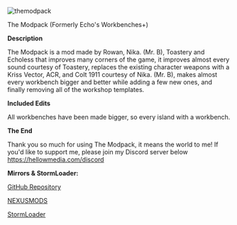 ![themodpack](https://github.com/echoless3484/TheModpack/assets/109392419/19e44af6-8861-417a-8025-8237390ea6eb)

The Modpack (Formerly Echo's Workbenches+)


**Description**

The Modpack is a mod made by Rowan, Nika. (Mr. B), Toastery and Echoless that improves many corners of the game, it improves almost every sound courtesy of Toastery, replaces the existing character weapons with a Kriss Vector, ACR, and Colt 1911 courtesy of Nika. (Mr. B), makes almost every workbench bigger and better while adding a few new ones, and finally removing all of the workshop templates.


**Included Edits**

All workbenches have been made bigger, so every island with a workbench.


**The End**

Thank you so much for using The Modpack, it means the world to me! If you'd like to support me, please join my Discord server below
https://hellowmedia.com/discord﻿


**Mirrors & StormLoader:**

[GitHub Repository](https://github.com/echoless3484/TheModpack/tree/main)

[NEXUSMODS](https://www.nexusmods.com/stormworksbuildandrescue/mods/32)

[StormLoader](https://github.com/Lewinator56/StormLoader)

